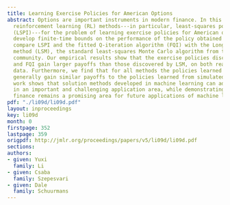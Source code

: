 ```yaml
---
title: Learning Exercise Policies for American Options
abstract: Options are important instruments in modern finance. In this paper, we investigate
  reinforcement learning (RL) methods---in particular, least-squares policy iteration
  (LSPI)---for the problem of learning exercise policies for American options. We
  develop finite-time bounds on the performance of the policy obtained with LSPI and
  compare LSPI and the fitted Q-iteration algorithm (FQI) with the Longstaff-Schwartz
  method (LSM), the standard least-squares Monte Carlo algorithm from the finance
  community. Our empirical results show that the exercise policies discovered by LSPI
  and FQI gain larger payoffs than those discovered by LSM, on both real and synthetic
  data. Furthermore, we find that for all methods the policies learned from real data
  generally gain similar payoffs to the policies learned from simulated data. Our
  work shows that solution methods developed in machine learning can advance the state-of-the-art
  in an important and challenging application area, while demonstrating that computational
  finance remains a promising area for future applications of machine learning methods.
pdf: "./li09d/li09d.pdf"
layout: inproceedings
key: li09d
month: 0
firstpage: 352
lastpage: 359
origpdf: http://jmlr.org/proceedings/papers/v5/li09d/li09d.pdf
sections: 
authors:
- given: Yuxi
  family: Li
- given: Csaba
  family: Szepesvari
- given: Dale
  family: Schuurmans
---
```

